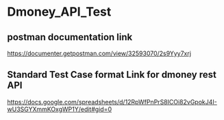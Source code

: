 # Dmoney_API_Test 
##  postman documentation link
https://documenter.getpostman.com/view/32593070/2s9Yyy7xrj

## Standard Test Case format Link for dmoney rest API
https://docs.google.com/spreadsheets/d/12RpWfPnPrS8ICOi82vGpokJ4I-wU3SGYXmmKOxgWP1Y/edit#gid=0
